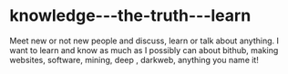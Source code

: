 # knowledge---the-truth---learn
Meet new or not new people and discuss, learn or talk about anything. I want to learn and know as much as I possibly can about bithub, making websites, software, mining, deep , darkweb, anything you name it! 
